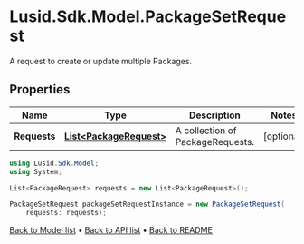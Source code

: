 # Lusid.Sdk.Model.PackageSetRequest
A request to create or update multiple Packages.

## Properties

Name | Type | Description | Notes
------------ | ------------- | ------------- | -------------
**Requests** | [**List&lt;PackageRequest&gt;**](PackageRequest.md) | A collection of PackageRequests. | [optional] 

```csharp
using Lusid.Sdk.Model;
using System;

List<PackageRequest> requests = new List<PackageRequest>();

PackageSetRequest packageSetRequestInstance = new PackageSetRequest(
    requests: requests);
```

[Back to Model list](../README.md#documentation-for-models) &#8226; [Back to API list](../README.md#documentation-for-api-endpoints) &#8226; [Back to README](../README.md)
